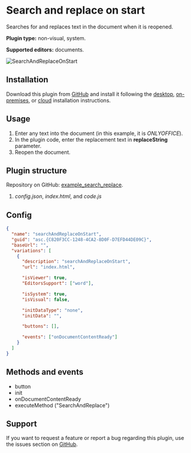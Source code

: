 # Search and replace on start

Searches for and replaces text in the document when it is reopened.

**Plugin type:** non-visual, system.

**Supported editors:** documents.

![SearchAndReplaceOnStart](/assets/images/plugins/gifs/search-and-replace-on-start.gif)

## Installation

Download this plugin from [GitHub](https://github.com/ONLYOFFICE/sdkjs-plugins/tree/master/searchAndReplaceOnStart) and install it following the [desktop](../../tutorials/installing/onlyoffice-desktop-editors.md), [on-premises](../../tutorials/installing/onlyoffice-docs-on-premises.md), or [cloud](../../tutorials/installing/onlyoffice-cloud.md) installation instructions.

## Usage

1. Enter any text into the document (in this example, it is *ONLYOFFICE*).
2. In the plugin code, enter the replacement text in **replaceString** parameter.
3. Reopen the document.

## Plugin structure

Repository on GitHub: [example_search_replace](https://github.com/ONLYOFFICE/sdkjs-plugins/tree/master/searchAndReplaceOnStart).

1. *config.json*, *index.html*, and *code.js*

## Config

``` json
{
  "name": "searchAndReplaceOnStart",
  "guid": "asc.{C820F3CC-1248-4CA2-8D0F-D7EFD44DE09C}",
  "baseUrl": "",
  "variations": [
    {
      "description": "searchAndReplaceOnStart",
      "url": "index.html",

      "isViewer": true,
      "EditorsSupport": ["word"],

      "isSystem": true,
      "isVisual": false,

      "initDataType": "none",
      "initData": "",

      "buttons": [],

      "events": ["onDocumentContentReady"]
    }
  ]
}
```

## Methods and events

- button
- init
- onDocumentContentReady
- executeMethod ("SearchAndReplace")

## Support

If you want to request a feature or report a bug regarding this plugin, use the issues section on [GitHub](https://github.com/ONLYOFFICE/sdkjs-plugins/issues).
